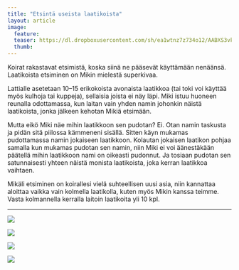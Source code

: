 ```yaml
---
title: "Etsintä useista laatikoista"
layout: article
image:
  feature:
  teaser: https://dl.dropboxusercontent.com/sh/ea1wtnz7z734o12/AABXS3vk7vkGHB9gGjkDhqena/aktivointi/etsinta-useista-laatikoista/DSC29381-245px%20%282%29.jpg
  thumb:
---
```


Koirat rakastavat etsimistä, koska siinä ne pääsevät käyttämään nenäänsä. Laatikoista etsiminen on Mikin mielestä superkivaa.

Lattialle asetetaan 10–15 erikokoista avonaista laatikkoa (tai toki voi käyttää myös kulhoja tai kuppeja), sellaisia joista ei näy läpi. Miki istuu huoneen reunalla odottamassa, kun laitan vain yhden namin johonkin näistä laatikoista, jonka jälkeen kehotan Mikiä etsimään.

Mutta eikö Miki näe mihin laatikkoon sen pudotan? Ei. Otan namin taskusta ja pidän sitä piilossa kämmeneni sisällä. Sitten käyn mukamas pudottamassa namin jokaiseen laatikkoon. Kolautan jokaisen laatikon pohjaa samalla kun mukamas pudotan sen namin, niin Miki ei voi äänestäkään päätellä mihin laatikkoon nami on oikeasti pudonnut. Ja tosiaan pudotan sen satunnaisesti yhteen näistä monista laatikoista, joka kerran laatikkoa vaihtaen.

Mikäli etsiminen on koirallesi vielä suhteellisen uusi asia, niin kannattaa aloittaa vaikka vain kolmella laatikolla, kuten myös Mikin kanssa teimme. Vasta kolmannella kerralla laitoin laatikoita yli 10 kpl.

---

[![](https://dl.dropboxusercontent.com/sh/ea1wtnz7z734o12/AAAZwHUfEceq4RcmdQWf9GwDa/aktivointi/etsinta-useista-laatikoista/DSC29381-800px.jpg)](https://dl.dropboxusercontent.com/sh/ea1wtnz7z734o12/AAAOfwBVj4yDcLaIFlieens9a/aktivointi/etsinta-useista-laatikoista/DSC29381.jpg)

[![](https://dl.dropboxusercontent.com/sh/ea1wtnz7z734o12/AACDhtZF-KBt47-Ck2B2_7nQa/aktivointi/etsinta-useista-laatikoista/DSC29389-800px.jpg)](https://dl.dropboxusercontent.com/sh/ea1wtnz7z734o12/AADtDrRVz5bU9un1-lBN_JrOa/aktivointi/etsinta-useista-laatikoista/DSC29389.jpg)

[![](https://dl.dropboxusercontent.com/sh/ea1wtnz7z734o12/AAAC4aypsiewzao6x4ePWrqZa/aktivointi/etsinta-useista-laatikoista/DSC29362-800px.jpg)](https://dl.dropboxusercontent.com/sh/ea1wtnz7z734o12/AADX4o1pN_MWT-LGR-15O9cja/aktivointi/etsinta-useista-laatikoista/DSC29362.jpg)

[![](https://dl.dropboxusercontent.com/sh/ea1wtnz7z734o12/AAD2Z4TN3xRMWvns2ZuuBCDia/aktivointi/etsinta-useista-laatikoista/DSC29376-800px.jpg)](https://dl.dropboxusercontent.com/sh/ea1wtnz7z734o12/AAC2_B3AUK2BHwC80h-CEQoga/aktivointi/etsinta-useista-laatikoista/DSC29376.jpg)

